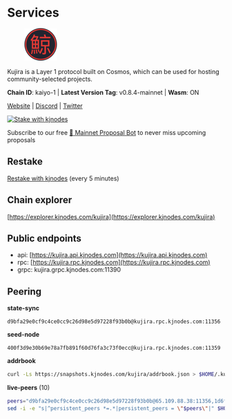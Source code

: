 # Services

<figure><img src="https://raw.githubusercontent.com/kj89/cosmos-images/main/logos/kujira.png" alt=""><figcaption></figcaption></figure>

Kujira is a Layer 1 protocol built on Cosmos, which can be used for  hosting community-selected projects.

**Chain ID**: kaiyo-1 | **Latest Version Tag**: v0.8.4-mainnet | **Wasm**: ON

[Website](https://kujira.app) | [Discord](https://discord.gg/teamkujira) | [Twitter](https://twitter.com/TeamKujira)

[![Stake with kjnodes](https://i.ibb.co/cr44Q8j/button-stake-with-kjnodes.png)](https://restake.app/kujira/kujiravaloper1tnuqj73jfn3724lqz34c27tuv80nv336sadqym)

Subscribe to our free [🤖 Mainnet Proposal Bot](https://t.me/kjnodes_proposal_bot) to never miss upcoming proposals

## Restake

[Restake with kjnodes](https://restake.app/kujira/kujiravaloper1tnuqj73jfn3724lqz34c27tuv80nv336sadqym) (every 5 minutes)
## Chain explorer
[https://explorer.kjnodes.com/kujira](https://explorer.kjnodes.com/kujira)

## Public endpoints

* api: [https://kujira.api.kjnodes.com](https://kujira.api.kjnodes.com)
* rpc: [https://kujira.rpc.kjnodes.com](https://kujira.rpc.kjnodes.com)
* grpc: kujira.grpc.kjnodes.com:11390

## Peering

**state-sync**

```text
d9bfa29e0cf9c4ce0cc9c26d98e5d97228f93b0b@kujira.rpc.kjnodes.com:11356
```

**seed-node**

```text
400f3d9e30b69e78a7fb891f60d76fa3c73f0ecc@kujira.rpc.kjnodes.com:11359
```

**addrbook**
```bash
curl -Ls https://snapshots.kjnodes.com/kujira/addrbook.json > $HOME/.kujira/config/addrbook.json
```

**live-peers** (10)
```bash
peers="d9bfa29e0cf9c4ce0cc9c26d98e5d97228f93b0b@65.109.88.38:11356,1d6fceb2a8182e9b91d105053dbe03bc9248bcd0@89.163.146.22:26656,d6f2eee997d108d4fde5683e31d678427376dfce@77.68.27.75:26656,4018be5af4189573366762fa168826b4408418db@135.125.188.17:32095,b12591db8b67f7a78b2834b5c122299fdb6c8deb@65.108.201.154:2060,beb3329e969ae64d97c276f0ed0a1773ebdf61dc@146.19.24.142:26656,b8d3a5e5d43d8e18c4ecfd56a8ca46dc3b91bc32@107.181.231.178:26656,79ace78a1fb98876c7bcbf8ec54864b740aa76ff@65.108.128.201:11856,ff7a1787ea93a49ece2ee92f601a4c52951278c4@185.119.118.112:2000,129771a48f43b83c6144c7d282ad1da62434cc07@15.204.197.12:26656"
sed -i -e "s|^persistent_peers *=.*|persistent_peers = \"$peers\"|" $HOME/.kujira/config/config.toml
```
